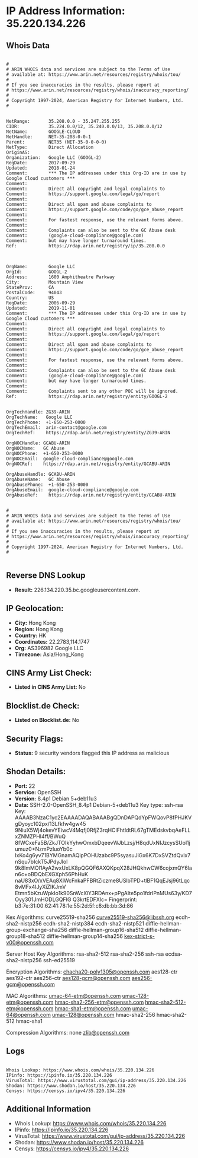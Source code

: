 # IP Address Information: 35.220.134.226

## Whois Data
```

#
# ARIN WHOIS data and services are subject to the Terms of Use
# available at: https://www.arin.net/resources/registry/whois/tou/
#
# If you see inaccuracies in the results, please report at
# https://www.arin.net/resources/registry/whois/inaccuracy_reporting/
#
# Copyright 1997-2024, American Registry for Internet Numbers, Ltd.
#


NetRange:       35.208.0.0 - 35.247.255.255
CIDR:           35.224.0.0/12, 35.240.0.0/13, 35.208.0.0/12
NetName:        GOOGLE-CLOUD
NetHandle:      NET-35-208-0-0-1
Parent:         NET35 (NET-35-0-0-0-0)
NetType:        Direct Allocation
OriginAS:       
Organization:   Google LLC (GOOGL-2)
RegDate:        2017-09-29
Updated:        2018-01-24
Comment:        *** The IP addresses under this Org-ID are in use by Google Cloud customers *** 
Comment:        
Comment:        Direct all copyright and legal complaints to 
Comment:        https://support.google.com/legal/go/report
Comment:        
Comment:        Direct all spam and abuse complaints to 
Comment:        https://support.google.com/code/go/gce_abuse_report
Comment:        
Comment:        For fastest response, use the relevant forms above.
Comment:        
Comment:        Complaints can also be sent to the GC Abuse desk 
Comment:        (google-cloud-compliance@google.com) 
Comment:        but may have longer turnaround times.
Ref:            https://rdap.arin.net/registry/ip/35.208.0.0



OrgName:        Google LLC
OrgId:          GOOGL-2
Address:        1600 Amphitheatre Parkway
City:           Mountain View
StateProv:      CA
PostalCode:     94043
Country:        US
RegDate:        2006-09-29
Updated:        2019-11-01
Comment:        *** The IP addresses under this Org-ID are in use by Google Cloud customers *** 
Comment:        
Comment:        Direct all copyright and legal complaints to 
Comment:        https://support.google.com/legal/go/report
Comment:        
Comment:        Direct all spam and abuse complaints to 
Comment:        https://support.google.com/code/go/gce_abuse_report
Comment:        
Comment:        For fastest response, use the relevant forms above.
Comment:        
Comment:        Complaints can also be sent to the GC Abuse desk 
Comment:        (google-cloud-compliance@google.com) 
Comment:        but may have longer turnaround times.
Comment:        
Comment:        Complaints sent to any other POC will be ignored.
Ref:            https://rdap.arin.net/registry/entity/GOOGL-2


OrgTechHandle: ZG39-ARIN
OrgTechName:   Google LLC
OrgTechPhone:  +1-650-253-0000 
OrgTechEmail:  arin-contact@google.com
OrgTechRef:    https://rdap.arin.net/registry/entity/ZG39-ARIN

OrgNOCHandle: GCABU-ARIN
OrgNOCName:   GC Abuse
OrgNOCPhone:  +1-650-253-0000 
OrgNOCEmail:  google-cloud-compliance@google.com
OrgNOCRef:    https://rdap.arin.net/registry/entity/GCABU-ARIN

OrgAbuseHandle: GCABU-ARIN
OrgAbuseName:   GC Abuse
OrgAbusePhone:  +1-650-253-0000 
OrgAbuseEmail:  google-cloud-compliance@google.com
OrgAbuseRef:    https://rdap.arin.net/registry/entity/GCABU-ARIN


#
# ARIN WHOIS data and services are subject to the Terms of Use
# available at: https://www.arin.net/resources/registry/whois/tou/
#
# If you see inaccuracies in the results, please report at
# https://www.arin.net/resources/registry/whois/inaccuracy_reporting/
#
# Copyright 1997-2024, American Registry for Internet Numbers, Ltd.
#


```
## Reverse DNS Lookup
- **Result:** 226.134.220.35.bc.googleusercontent.com.

## IP Geolocation:
- **City:** Hong Kong
- **Region:** Hong Kong
- **Country:** HK
- **Coordinates:** 22.2783,114.1747
- **Org:** AS396982 Google LLC
- **Timezone:** Asia/Hong_Kong

## CINS Army List Check:
- **Listed in CINS Army List:** 
No

## Blocklist.de Check:
- **Listed on Blocklist.de:** 
No

## Security Flags:
- **Status:** 9 security vendors flagged this IP address as malicious

## Shodan Details:
- **Port:** 22
- **Service:** OpenSSH
- **Version:** 8.4p1 Debian 5+deb11u3
- **Data:** SSH-2.0-OpenSSH_8.4p1 Debian-5+deb11u3
Key type: ssh-rsa
Key: AAAAB3NzaC1yc2EAAAADAQABAAABgQDnDAPQdYpFWQovP8fPHJKVgDyoyc102px/13Lfkfw4gw45
9NiuX5Wj4okevYEiwcV4Mqfj0RfjZ3rqHCIFhtldtRL67gTMEdskvbqAeFLLxZNMZPHI4ff/BWuQ
8fWCxeFa5B/ZkJTOIkYyhwOmxbDqeevWJbLzsj/H8qdUxNIJzcysSUol1jumuz0+NzmPzluoYb0c
IxKo4g6yv71BYMGnamAQipPOHUzabc9P5syasuJiGx6K7DxSVZtdQvlx7nSqu7bIckT5JPdyJlol
9k8ImMOl1AyA2wxUxLK8pQGQF6AXQKpqX28JHQkhwCW6cojxmQY6lan6c+oBDQbEXGXph56PhHuK
naU83xO/xVEAq8XlWcFnkaPFBRtZiczme8USlbTPD+tlBF1QqEJsj96tLqc8vMFx4lJyXiZIKJmV
Etmn5bKzuWpkIo1k90SnWcI0Y3RDAnx+pPgAIte5po1fdrIPnMUs63y/KD7Oyy301JmHODLGQFIG
Q3krtEDFXlc=
Fingerprint: b3:7e:31:00:62:41:78:1e:55:2d:5f:c8:db:bb:3d:86

Kex Algorithms:
	curve25519-sha256
	curve25519-sha256@libssh.org
	ecdh-sha2-nistp256
	ecdh-sha2-nistp384
	ecdh-sha2-nistp521
	diffie-hellman-group-exchange-sha256
	diffie-hellman-group16-sha512
	diffie-hellman-group18-sha512
	diffie-hellman-group14-sha256
	kex-strict-s-v00@openssh.com

Server Host Key Algorithms:
	rsa-sha2-512
	rsa-sha2-256
	ssh-rsa
	ecdsa-sha2-nistp256
	ssh-ed25519

Encryption Algorithms:
	chacha20-poly1305@openssh.com
	aes128-ctr
	aes192-ctr
	aes256-ctr
	aes128-gcm@openssh.com
	aes256-gcm@openssh.com

MAC Algorithms:
	umac-64-etm@openssh.com
	umac-128-etm@openssh.com
	hmac-sha2-256-etm@openssh.com
	hmac-sha2-512-etm@openssh.com
	hmac-sha1-etm@openssh.com
	umac-64@openssh.com
	umac-128@openssh.com
	hmac-sha2-256
	hmac-sha2-512
	hmac-sha1

Compression Algorithms:
	none
	zlib@openssh.com


## Logs
```

Whois Lookup: https://www.whois.com/whois/35.220.134.226
IPinfo: https://ipinfo.io/35.220.134.226
VirusTotal: https://www.virustotal.com/gui/ip-address/35.220.134.226
Shodan: https://www.shodan.io/host/35.220.134.226
Censys: https://censys.io/ipv4/35.220.134.226

```
## Additional Information
- Whois Lookup: https://www.whois.com/whois/35.220.134.226
- IPinfo: https://ipinfo.io/35.220.134.226
- VirusTotal: https://www.virustotal.com/gui/ip-address/35.220.134.226
- Shodan: https://www.shodan.io/host/35.220.134.226
- Censys: https://censys.io/ipv4/35.220.134.226

